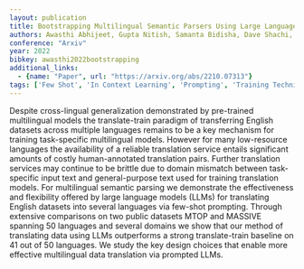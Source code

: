 ```yaml
---
layout: publication
title: Bootstrapping Multilingual Semantic Parsers Using Large Language Models
authors: Awasthi Abhijeet, Gupta Nitish, Samanta Bidisha, Dave Shachi, Sarawagi Sunita, Talukdar Partha
conference: "Arxiv"
year: 2022
bibkey: awasthi2022bootstrapping
additional_links:
  - {name: "Paper", url: "https://arxiv.org/abs/2210.07313"}
tags: ['Few Shot', 'In Context Learning', 'Prompting', 'Training Techniques']
---
```

Despite cross-lingual generalization demonstrated by pre-trained multilingual models the translate-train paradigm of transferring English datasets across multiple languages remains to be a key mechanism for training task-specific multilingual models. However for many low-resource languages the availability of a reliable translation service entails significant amounts of costly human-annotated translation pairs. Further translation services may continue to be brittle due to domain mismatch between task-specific input text and general-purpose text used for training translation models. For multilingual semantic parsing we demonstrate the effectiveness and flexibility offered by large language models (LLMs) for translating English datasets into several languages via few-shot prompting. Through extensive comparisons on two public datasets MTOP and MASSIVE spanning 50 languages and several domains we show that our method of translating data using LLMs outperforms a strong translate-train baseline on 41 out of 50 languages. We study the key design choices that enable more effective multilingual data translation via prompted LLMs.
